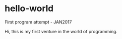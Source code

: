 # hello-world
First program attempt - JAN2017

Hi, this is my first venture in the world of programming.  
